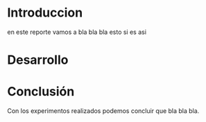 # Introduccion


en este reporte vamos a bla bla bla esto si es asi
# Desarrollo

# Conclusión

Con los experimentos realizados podemos concluir que bla bla bla.